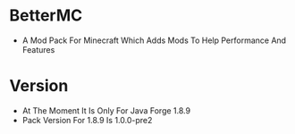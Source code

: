 # BetterMC
- A Mod Pack For Minecraft Which Adds Mods To Help Performance And Features
# Version
- At The Moment It Is Only For Java Forge 1.8.9
- Pack Version For 1.8.9 Is 1.0.0-pre2
